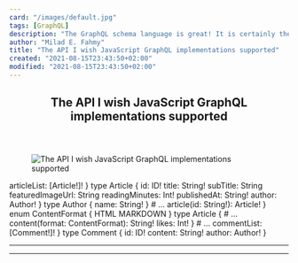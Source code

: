 ```yaml
---
card: "/images/default.jpg"
tags: [GraphQL]
description: "The GraphQL schema language is great! It is certainly the bes"
author: "Milad E. Fahmy"
title: "The API I wish JavaScript GraphQL implementations supported"
created: "2021-08-15T23:43:50+02:00"
modified: "2021-08-15T23:43:50+02:00"
---
```

<div class="site-wrapper">
<main id="site-main" class="site-main outer">
<div class="inner">
<article class="post-full post tag-graphql tag-javascript tag-coding tag-api ">
<header class="post-full-header">
<h1 class="post-full-title">The API I wish JavaScript GraphQL implementations supported</h1>
</header>
<figure class="post-full-image">
<picture>
<source media="(max-width: 700px)" sizes="1px" srcset="data:image/gif;base64,R0lGODlhAQABAIAAAAAAAP///yH5BAEAAAAALAAAAAABAAEAAAIBRAA7 1w">
<source media="(min-width: 701px)" sizes="(max-width: 800px) 400px,
(max-width: 1170px) 700px,
1400px" srcset="/news/content/images/size/w300/2019/06/Screen-Shot-2019-06-10-at-11.27.12-AM.png 300w,
/news/content/images/size/w600/2019/06/Screen-Shot-2019-06-10-at-11.27.12-AM.png 600w,
/news/content/images/size/w1000/2019/06/Screen-Shot-2019-06-10-at-11.27.12-AM.png 1000w,
/news/content/images/size/w2000/2019/06/Screen-Shot-2019-06-10-at-11.27.12-AM.png 2000w">
<img onerror="this.style.display='none'" src="/news/content/images/size/w2000/2019/06/Screen-Shot-2019-06-10-at-11.27.12-AM.png" alt="The API I wish JavaScript GraphQL implementations supported">
</picture>
</figure>
<section class="post-full-content">
<div class="post-content">
articleList: [Article!]!
}
type Article {
id: ID!
title: String!
subTitle: String
featuredImageUrl: String
readingMinutes: Int!
publishedAt: String!
author: Author!
}
type Author {
name: String!
}
</code></pre>
# ...
article(id: String!): Article!
}
enum ContentFormat {
HTML
MARKDOWN
}
type Article {
# ...
content(format: ContentFormat): String!
likes: Int!
}
</code></pre>
# ...
commentList: [Comment!]!
}
type Comment {
id: ID!
content: String!
author: Author!
}
</code></pre>
</div>
<hr>
<hr>
</section>
</article>
</div>
</main>
</div>
<!-- Google Tag Manager (noscript) -->
<!-- End Google Tag Manager (noscript) -->
